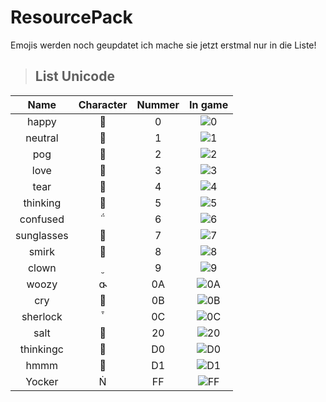 # ResourcePack
Emojis werden noch geupdatet ich mache sie jetzt erstmal nur in die Liste!
 > <h2>List Unicode</h2>
 
|               Name               | Character | Nummer |                     In game                    |
|:--------------------------------:|:---------:|:-------:|:----------------------------------------------:|
|             happy                   |          |  0      |![0](https://cdn.discordapp.com/attachments/926824646735716355/926824692730441738/1.png)|
|             neutral                   |          |  1      |![1](https://cdn.discordapp.com/attachments/926824646735716355/926824692994703360/2.png)|
|             pog                   |         |  2      |![2](https://cdn.discordapp.com/attachments/926824646735716355/926824689442115624/3.png)|
|             love                   |          |  3      |![3](https://cdn.discordapp.com/attachments/926824646735716355/926824689622474762/4.png)|
|             tear                   |          |  4      |![4](https://cdn.discordapp.com/attachments/926824646735716355/926824689765085194/5.png)|
|             thinking                   |          |  5      |![5](https://cdn.discordapp.com/attachments/926824646735716355/926824692252286976/6.png)|
|             confused                   |          |  6      |![6](https://cdn.discordapp.com/attachments/926824646735716355/926824692470382603/7.png)|
|             sunglasses                   |          |  7      |![7](https://cdn.discordapp.com/attachments/926824646735716355/926833818701279302/8.png)|
|             smirk                   |          |  8      |![8](https://cdn.discordapp.com/attachments/926824646735716355/926833839484071956/9.png)|
|             clown                   |          |  9      |![9](https://cdn.discordapp.com/attachments/926824646735716355/926836573645979718/10.png)|
|             woozy                   |          |  0A      |![0A](https://cdn.discordapp.com/attachments/926824646735716355/926838176344076298/11.png)|
|             cry                   |          |  0B      |![0B](https://cdn.discordapp.com/attachments/926824646735716355/926870005365227540/12.png)|
|             sherlock                   |          |  0C      |![0C](https://cdn.discordapp.com/attachments/926824646735716355/926872891805556806/13.png)|
|             salt                   |          |  20      |![20](https://cdn.discordapp.com/attachments/926824646735716355/926858736079888435/33.png)|
|             thinkingc                   |          |  D0      |![D0](https://cdn.discordapp.com/attachments/926824646735716355/926858736079888435/33.png)|
|             hmmm                   |          |  D1      |![D1](https://cdn.discordapp.com/attachments/926824646735716355/926858736079888435/33.png)|
|             Yocker                   |          |  FF      |![FF](https://cdn.discordapp.com/attachments/926824646735716355/926917224936144956/yes.png)|
